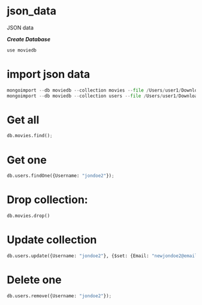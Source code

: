 # json_data
JSON data

***Create Database***
```python
use moviedb
```

# import json data
```python
mongoimport --db moviedb --collection movies --file /Users/user1/Downloads/json_data-main/movies.json
mongoimport --db moviedb --collection users --file /Users/user1/Downloads/json_data-main/users.json
```
# Get all
```python
db.movies.find();
```

# Get one
```python
db.users.findOne({Username: "jondoe2"});
```

# Drop collection:
```python
db.movies.drop()
```

# Update collection
```python
db.users.update({Username: "jondoe2"}, {$set: {Email: "newjondoe2@email.comdb.users.update({Username: "jondoe2"}, {$set: {Email: "newjondoe2@email.com", Password: "newpasscode1"} } )
```

# Delete one
```python
db.users.remove({Username: "jondoe2"});
```

